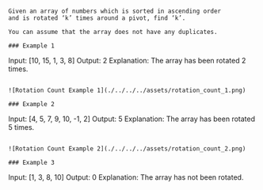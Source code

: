 
```# Rotation Count (medium) ✩

Given an array of numbers which is sorted in ascending order 
and is rotated ‘k’ times around a pivot, find ‘k’.

You can assume that the array does not have any duplicates.

### Example 1
```
Input: [10, 15, 1, 3, 8]
Output: 2
Explanation: The array has been rotated 2 times.
```

![Rotation Count Example 1](./../../../assets/rotation_count_1.png)

### Example 2
```
Input: [4, 5, 7, 9, 10, -1, 2]
Output: 5
Explanation: The array has been rotated 5 times.
```

![Rotation Count Example 2](./../../../assets/rotation_count_2.png)

### Example 3
```
Input: [1, 3, 8, 10]
Output: 0
Explanation: The array has not been rotated.
```
